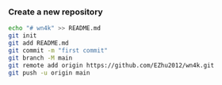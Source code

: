 ### Create a new repository

```bash
echo "# wn4k" >> README.md
git init
git add README.md
git commit -m "first commit"
git branch -M main
git remote add origin https://github.com/EZhu2012/wn4k.git
git push -u origin main
```